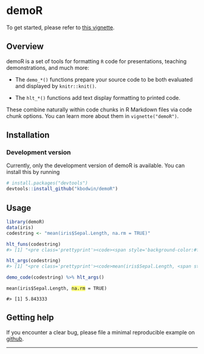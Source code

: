 
<!-- README.md is generated from README.Rmd. Please edit that file -->
demoR
=====

To get started, please refer to [this vignette](https://web.calpoly.edu/~kbodwin/demoR/articles/demoR.html).

<!-- badges: start
[![CRAN status](https://www.r-pkg.org/badges/version/demoR)](https://cran.r-project.org/package=demoR)-->
Overview
--------

demoR is a set of tools for formatting `R` code for presentations, teaching demonstrations, and much more:

-   The `demo_*()` functions prepare your source code to be both evaluated and displayed by `knitr::knit()`.

-   The `hlt_*()` functions add text display formatting to printed code.

These combine naturally within code chunks in R Markdown files via code chunk options. You can learn more about them in `vignette("demoR")`.

Installation
------------

<!--

```r
# The easiest way to get demoR is the basic installation:
install.packages("demoR")
```
Not on CRAN yet!
-->
### Development version

Currently, only the development version of demoR is available. You can install this by running

``` r
# install.packages("devtools")
devtools::install_github("kbodwin/demoR")
```

Usage
-----

``` r
library(demoR)
data(iris)
codestring <- "mean(iris$Sepal.Length, na.rm = TRUE)"

hlt_funs(codestring)
#> [1] "<pre class='prettyprint'><code><span style='background-color:#ffff7f'>mean</span>(iris$Sepal.Length, na.rm = TRUE)</code></pre>"

hlt_args(codestring)
#> [1] "<pre class='prettyprint'><code>mean(iris$Sepal.Length, <span style='background-color:#ffff7f'>na.rm</span> = TRUE)</code></pre>"

demo_code(codestring) %>% hlt_args()
```

<pre class='prettyprint'><code>mean(iris$Sepal.Length, <span style='background-color:#ffff7f'>na.rm</span> = TRUE)</code></pre>
    #> [1] 5.843333

Getting help
------------

If you encounter a clear bug, please file a minimal reproducible example on [github](https://github.com/kbodwin/demoR/issues).

<!-- This doesn't apply to us, right?
For questions and other discussion, please use [community.rstudio.com](https://community.rstudio.com/), or the [manipulatr mailing list](https://groups.google.com/group/manipulatr). -->

------------------------------------------------------------------------
